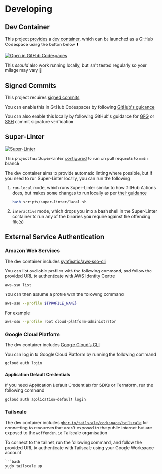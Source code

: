 # Developing

## Dev Container

This project [provides](https://github.com/woffenden/infrastructure/blob/main/.devcontainer/devcontainer.json) a [dev container](https://containers.dev/overview), which can be launched as a GitHub Codespace using the button below ⬇️

[![Open in GitHub Codespaces](https://github.com/codespaces/badge.svg)](https://codespaces.new/woffenden/infrastructure)

This _should_ also work running locally, but isn't tested regularly so your milage may vary 🐉

## Signed Commits

This project requires [signed commits](https://docs.github.com/en/authentication/managing-commit-signature-verification/signing-commits)

You can enable this in GitHub Codespaces by following [GitHub's guidance](https://docs.github.com/en/codespaces/managing-your-codespaces/managing-gpg-verification-for-github-codespaces#enabling-or-disabling-gpg-verification)

You can also enable this locally by following GitHub's guidance for [GPG](https://docs.github.com/en/authentication/managing-commit-signature-verification/about-commit-signature-verification#gpg-commit-signature-verification) or [SSH](https://docs.github.com/en/authentication/managing-commit-signature-verification/about-commit-signature-verification#ssh-commit-signature-verification) commit signature verification

## Super-Linter

[![Super-Linter](https://github.com/woffenden/infrastructure/actions/workflows/super-linter.yml/badge.svg)](https://github.com/marketplace/actions/super-linter)

This project has Super-Linter [configured](https://github.com/woffenden/infrastructure/blob/main/.github/workflows/super-linter.yml) to run on pull requests to `main` branch

The dev container aims to provide automatic linting where possible, but if you need to run Super-Linter locally, you can run the following

1. `run-local` mode, which runs Super-Linter similar to how GitHub Actions does, but makes some changes to run locally as per [their guidance](https://github.com/super-linter/super-linter/blob/main/docs/run-linter-locally.md#run-super-linter-locally)

    ```bash
    bash scripts/super-linter/local.sh
    ```

1. `interactive` mode, which drops you into a bash shell in the Super-Linter container to run any of the binaries you require against the offending file(s)

## External Service Authentication

### Amazon Web Services

The dev container includes [synfinatic/aws-sso-cli](https://github.com/synfinatic/aws-sso-cli)

You can list available profiles with the following command, and follow the provided URL to authenticate with AWS Identity Centre

```bash
aws-sso list
```

You can then assume a profile with the following command

```bash
aws-sso --profile ${PROFILE_NAME}
```

For example

```bash
aws-sso --profile root:cloud-platform-administrator
```

### Google Cloud Platform

The dev container includes [Google Cloud's CLI](https://cloud.google.com/sdk/gcloud)

You can log in to Google Cloud Platform by running the following command

```bash
gcloud auth login
```

#### Application Default Credentials

If you need Application Default Credentials for SDKs or Terraform, run the following command

```bash
gcloud auth application-default login
```

### Tailscale

The dev container includes [`ghcr.io/tailscale/codespace/tailscale`](https://github.com/tailscale/codespace) for connecting to resources that aren't exposed to the public internet but are exposed to the `woffenden.io` Tailscale organisation

To connect to the tailnet, run the following command, and follow the provided URL to authenticate with Tailscale using your Google Workspace account

    ```bash
    sudo tailscale up
    ```
